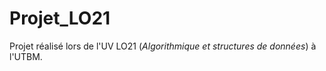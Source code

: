# Projet_LO21

Projet réalisé lors de l'UV LO21 (_Algorithmique et structures de données_) à l'UTBM.  
